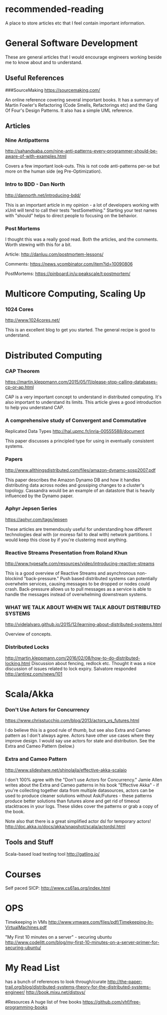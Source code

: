 # recommended-reading
A place to store articles etc that I feel contain important information.

# General Software Development 

These are general articles that I would encourage engineers working beside me to know about and to understand.
## Useful References
###SourceMaking 
https://sourcemaking.com/

An online reference covering several important books. It has a summary of Martin Fowler's Refactoring (Code Smells, Refactorings etc) and the Gang Of Four's Design Patterns. It also has a simple UML reference.

## Articles
### Nine Antipatterns  
http://sahandsaba.com/nine-anti-patterns-every-programmer-should-be-aware-of-with-examples.html

Covers a few important look-outs. This is not code anti-patterns per-se but more on the human side (eg Pre-Optimization).

### Intro to BDD - Dan North
http://dannorth.net/introducing-bdd/

This is an important article in my opinion - a lot of developers working with xUnit will tend to call their tests "testSomething." Starting your test names with "should" helps to direct people to focusing on the behavior.

### Post Mortems
I thought this was a really good read. Both the articles, and the comments.
Worth stewing with this for a bit.

Article: http://danluu.com/postmortem-lessons/

Comments: https://news.ycombinator.com/item?id=10090806

PostMortems: https://pinboard.in/u:peakscale/t:postmortem/

# Multicore Computing, Scaling Up

### 1024 Cores
http://www.1024cores.net/

This is an excellent blog to get you started. The general recipe is good to understand.

# Distributed Computing
### CAP Theorem
https://martin.kleppmann.com/2015/05/11/please-stop-calling-databases-cp-or-ap.html

CAP is a very important concept to understand in distributed computing. It's also important to understand its limits. This article gives a good introduction to help you understand CAP.

### A comprehensive study of Convergent and Commutative
Replicated Data Types
http://hal.upmc.fr/inria-00555588/document

This paper discusses a principled type for using in eventually consistent systems. 

### Papers
http://www.allthingsdistributed.com/files/amazon-dynamo-sosp2007.pdf

This paper describes the Amazon Dynamo DB and how it handles distributing data across nodes and gossiping changes to a cluster's topology. Cassandra would be an example of an datastore that is heavily influenced by the Dynamo paper.

### Aphyr Jepsen Series 
https://aphyr.com/tags/jepsen

These articles are tremendously useful for understanding how different technologies deal with (or moreso fail to deal with) network partitions. I would keep this close by if you're clustering most anything.

### Reactive Streams Presentation from Roland Khun
http://www.typesafe.com/resources/video/introducing-reactive-streams

This is a good overview of Reactive Streams and asynchronous non-blockind "back-pressure." Push based distributed systems can potentially overwhelm services, causing messages to be dropped or nodes could crash. Back-pressure allows us to pull messages as a service is able to handle the messages instead of overwhelming downstream systems. 

### WHAT WE TALK ABOUT WHEN WE TALK ABOUT DISTRIBUTED SYSTEMS
http://videlalvaro.github.io/2015/12/learning-about-distributed-systems.html

Overview of concepts.

### Distributed Locks
http://martin.kleppmann.com/2016/02/08/how-to-do-distributed-locking.html
Discussion about fencing, redlock etc. Thought it was a nice discussion of issues related to lock expiry.
Salvatore responded 
http://antirez.com/news/101

# Scala/Akka

### Don't Use Actors for Concurrency
https://www.chrisstucchio.com/blog/2013/actors_vs_futures.html

I do believe this is a good rule of thumb, but see also Extra and Cameo pattern as I don't always agree. Actors have other use cases where they improve design. I would say use actors for state and distribution. See the Extra and Cameo Pattern (below.)

### Extra and Cameo Pattern
http://www.slideshare.net/shinolajla/effective-akka-scalaio

I don't 100% agree with the "Don't use Actors for Concurrency." Jamie Allen writes about the Extra and Cameo patterns in his book "Effective Akka" - if you're collecting together data from multiple datasources, actors can be used to produce cleaner solutions without Ask/Futures - these patterns produce better solutions than futures alone and get rid of timeout stacktraces in your logs. These slides cover the patterns or grab a copy of the book. 

Note also that there is a great simplified actor dsl for temporary actors! http://doc.akka.io/docs/akka/snapshot/scala/actordsl.html

## Tools and Stuff
Scala-based load testing tool 
http://gatling.io/

# Courses
Self paced SICP: http://www.cs61as.org/index.html

# OPS
Timekeeping in VMs
http://www.vmware.com/files/pdf/Timekeeping-In-VirtualMachines.pdf

"My First 10 minutes on a server" - securing ubuntu
http://www.codelitt.com/blog/my-first-10-minutes-on-a-server-primer-for-securing-ubuntu/

# My Read List
has a bunch of references to look through/curate
http://the-paper-trail.org/blog/distributed-systems-theory-for-the-distributed-systems-engineer/
http://book.mixu.net/distsys/

#Resources
A huge list of free books
https://github.com/vhf/free-programming-books
